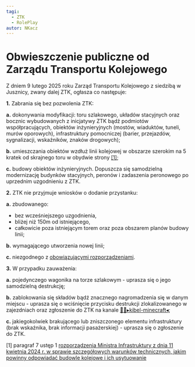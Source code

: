 ```yaml
---
tagi:
  - ZTK
  - RolePlay
autor: NKacz
---
```

# Obwieszczenie publiczne od Zarządu Transportu Kolejowego

Z dniem 9 lutego 2025 roku Zarząd Transportu Kolejowego z siedzibą w Jusznicy, zwany dalej ZTK, ogłasza co następuje:

**1.** Zabrania się bez pozwolenia ZTK:

**a.** dokonywania modyfikacji:
toru szlakowego, układów stacyjnych oraz bocznic wybudowanych z inicjatywy ZTK bądź podmiotów współpracujących,
obiektów inżynieryjnych (mostów, wiaduktów, tuneli, murów oporowych),
infrastruktury pomocniczej (barier, przejazdów, sygnalizacji, wskaźników, znaków drogowych);

**b.** umieszczania obiektów wzdłuż linii kolejowej w obszarze szerokim na 5 kratek od skrajnego toru w obydwie strony [[1]](https://discord.com/channels/865183769626279966/940688602667569202/1228043412603932935);

**c.** budowy obiektów inżynieryjnych.
Dopuszcza się samodzielną modernizację budynków stacyjnych, peronów i zadaszenia peronowego po uprzednim uzgodnieniu z ZTK.

**2.** ZTK nie przyjmuje wniosków o dodanie przystanku:

**a.** zbudowanego:

-   bez wcześniejszego uzgodnienia,
-   bliżej niż 150m od istniejącego,
-   całkowicie poza istniejącym torem oraz poza obszarem planów budowy linii;

**b.** wymagającego utworzenia nowej linii;

**c.** niezgodnego z [obowiązującymi rozporządzeniami](https://discord.com/channels/865183769626279966/940688602667569202/1228043412603932935).

**3.** W przypadku zauważenia:

**a.** pojedynczego wagonika na torze szlakowym - uprasza się o jego samodzielną destrukcję;

**b.** zablokowania się składów bądź znacznego nagromadzenia się w danym miejscu - uprasza się o wciśnięcie przycisku destrukcji zlokalizowanego w zajezdniach oraz zgłoszenie do ZTK na kanale [🚽💬▸kibel-minecraft◂](https://discord.com/channels/865183769626279966/906826197508435968);

**c.** jakiegokolwiek brakującego lub zniszczonego elementu infrastruktury (brak wskaźnika, brak informacji pasażerskiej) - uprasza się o zgłoszenie do ZTK.

[1] paragraf 7 ustęp 1 [rozporządzenia Ministra Infrastruktury z dnia 11 kwietnia 2024 r. w sprawie szczegółowych warunków technicznych, jakim powinny odpowiadać budowle kolejowe i ich usytuowanie](https://discord.com/channels/865183769626279966/940688602667569202/1228043412603932935)
